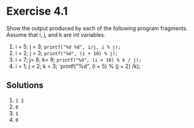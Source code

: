# Exercise 4.1

Show the output produced by each of the following program fragments. 
Assume that i, j, and k are int variables.

1. i = 5; j = 3;
	`printf("%d %d", i/j, i % j);`
2. i = 2; j = 3;
	`printf("%d", (i + 10) % j);`
3. i = 7; j= 8; k= 9;
	`printf("%d", (i + 10) % k / j);`
4. i = 1; j = 2; k = 3;
	`printf("%d", (i + 5) % (j + 2) /k);

## Solutions

1. `1 2`
2. `0`
3. `1`
4. `0`
